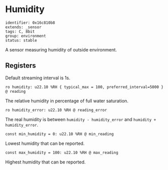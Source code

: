 # Humidity

    identifier: 0x16c810b8
    extends: _sensor
    tags: C, 8bit
    group: environment
    status: stable

A sensor measuring humidity of outside environment.

## Registers

Default streaming interval is 1s.

    ro humidity: u22.10 %RH { typical_max = 100, preferred_interval=5000 } @ reading

The relative humidity in percentage of full water saturation.

    ro humidity_error: u22.10 %RH @ reading_error

The real humidity is between `humidity - humidity_error` and `humidity + humidity_error`.

    const min_humidity = 0: u22.10 %RH @ min_reading

Lowest humidity that can be reported.

    const max_humidity = 100: u22.10 %RH @ max_reading

Highest humidity that can be reported.
